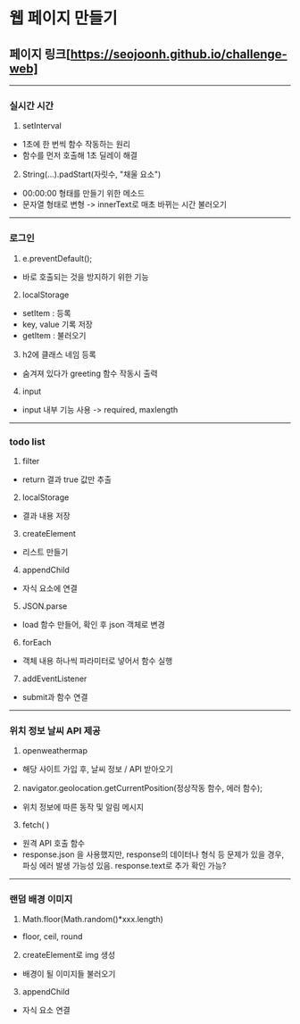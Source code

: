 # 웹 페이지 만들기
페이지 링크[https://seojoonh.github.io/challenge-web]
---
---
### 실시간 시간
1. setInterval
  - 1초에 한 번씩 함수 작동하는 원리
  - 함수를 먼저 호출해 1초 딜레이 해결
2. String(...).padStart(자릿수, "채울 요소")
  - 00:00:00 형태를 만들기 위한 메소드
  - 문자열 형태로 변형 -> innerText로 매초 바뀌는 시간 불러오기
---
### 로그인
1. e.preventDefault();
  - 바로 호출되는 것을 방지하기 위한 기능
2. localStorage
  - setItem : 등록
  - key, value 기록 저장  
  - getItem : 불러오기
3. h2에 클래스 네임 등록
  - 숨겨져 있다가 greeting 함수 작동시 출력
4. input
  - input 내부 기능 사용 -> required, maxlength 
---
### todo list
1. filter
  - return 결과 true 값만 추출
2. localStorage
  - 결과 내용 저장
3. createElement
  - 리스트 만들기
4. appendChild
  - 자식 요소에 연결
5. JSON.parse
  - load 함수 만들어, 확인 후 json 객체로 변경
6. forEach
  - 객체 내용 하나씩 파라미터로 넣어서 함수 실행
7. addEventListener
  - submit과 함수 연결
---
### 위치 정보 날씨 API 제공
1. openweathermap
  - 해당 사이트 가입 후, 날씨 정보 / API 받아오기
2. navigator.geolocation.getCurrentPosition(정상작동 함수, 에러 함수);
  - 위치 정보에 따른 동작 및 알림 메시지
3. fetch( )
  - 원격 API 호출 함수
  - response.json 을 사용했지만, response의 데이터나 형식 등 문제가 있을 경우, 파싱 에러 발생 가능성 있음. response.text로 추가 확인 가능?
---
### 랜덤 배경 이미지
1. Math.floor(Math.random()*xxx.length)
  - floor, ceil, round
2. createElement로 img 생성
  - 배경이 될 이미지들 불러오기
3. appendChild
  - 자식 요소 연결 
